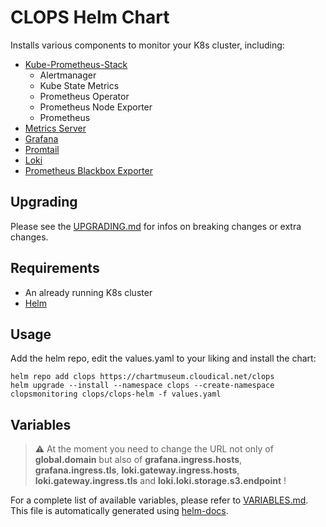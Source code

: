 # CLOPS Helm Chart
Installs various components to monitor your K8s cluster, including:
- [Kube-Prometheus-Stack](https://github.com/prometheus-community/helm-charts/tree/main/charts/kube-prometheus-stack)
    - Alertmanager
    - Kube State Metrics
    - Prometheus Operator
    - Prometheus Node Exporter
    - Prometheus
- [Metrics Server](https://github.com/kubernetes-sigs/metrics-server/tree/master/charts/metrics-server)
- [Grafana](https://github.com/grafana/helm-charts/tree/main/charts/grafana)
- [Promtail](https://github.com/grafana/helm-charts/tree/main/charts/promtail)
- [Loki](https://github.com/grafana/loki/tree/main/production/helm/loki)
- [Prometheus Blackbox Exporter](https://github.com/prometheus-community/helm-charts/tree/main/charts/prometheus-blackbox-exporter)

## Upgrading
Please see the [UPGRADING.md](./UPGRADING.md) for infos on breaking changes or extra changes.

## Requirements
- An already running K8s cluster
- [Helm](https://helm.sh)

## Usage
Add the helm repo, edit the values.yaml to your liking and install the chart:

```
helm repo add clops https://chartmuseum.cloudical.net/clops
helm upgrade --install --namespace clops --create-namespace clopsmonitoring clops/clops-helm -f values.yaml
```

## Variables
> :warning: At the moment you need to change the URL not only of **global.domain** but also of **grafana.ingress.hosts**, **grafana.ingress.tls**, **loki.gateway.ingress.hosts**, **loki.gateway.ingress.tls** and **loki.loki.storage.s3.endpoint** !

For a complete list of available variables, please refer to [VARIABLES.md](./VARIABLES.md). This file is automatically generated using [helm-docs](https://github.com/norwoodj/helm-docs).